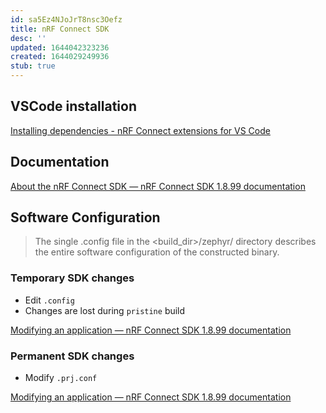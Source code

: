 ```yaml
---
id: sa5Ez4NJoJrT8nsc3Oefz
title: nRF Connect SDK
desc: ''
updated: 1644042323236
created: 1644029249936
stub: true
---
```


## VSCode installation

[Installing dependencies - nRF Connect extensions for VS Code](https://nrfconnect.github.io/vscode-nrf-connect/connect/install.html)

## Documentation

[About the nRF Connect SDK &mdash; nRF Connect SDK 1.8.99 documentation](https://developer.nordicsemi.com/nRF_Connect_SDK/doc/latest/nrf/introduction.html#documentation-pages)
## Software Configuration


> The single .config file in the <build_dir>/zephyr/ directory describes the entire software configuration of the constructed binary.


### Temporary SDK changes

- Edit `.config`
- Changes are lost during `pristine` build

[Modifying an application &mdash; nRF Connect SDK 1.8.99 documentation](https://developer.nordicsemi.com/nRF_Connect_SDK/doc/latest/nrf/gs_modifying.html#changing-the-configuration-permanently)

### Permanent SDK changes

- Modify `.prj.conf`

[Modifying an application &mdash; nRF Connect SDK 1.8.99 documentation](https://developer.nordicsemi.com/nRF_Connect_SDK/doc/latest/nrf/gs_modifying.html#changing-the-configuration-permanently)
